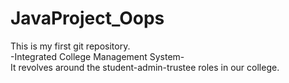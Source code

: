 # JavaProject_Oops
This is my first git repository. <br>
-Integrated College Management System- <br>
It revolves around the student-admin-trustee roles in our college.
